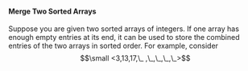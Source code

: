 #### Merge Two Sorted Arrays

Suppose you are given two sorted arrays of integers. If one array has enough empty entries at its end, it can be used to store the combined entries of the two arrays in sorted order. For example, consider $$\small <3,13,17,\_ ,\_,\_,\_,\_>$$

